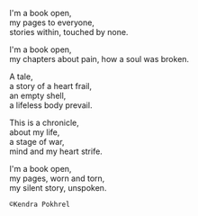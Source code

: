 I'm a book open,  
    my pages to everyone,  
    stories within, touched by none.  

I'm a book open,  
    my chapters about pain, 
    how a soul was broken.  

A tale,  
  a story of a heart frail,  
an empty shell,  
   a lifeless body prevail.  

This is a chronicle,  
     about my life,  
a stage of war,  
    mind and my heart strife.  

I'm a book open,  
    my pages, worn and torn,  
    my silent story, unspoken.


`©Kendra Pokhrel`
